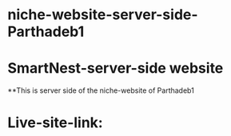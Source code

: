 # niche-website-server-side-Parthadeb1
# SmartNest-server-side website


**This is server side of the niche-website of Parthadeb1

# Live-site-link: